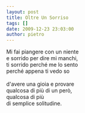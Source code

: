 ```yaml
---
layout: post
title: Oltre Un Sorriso
tags: []
date: 2009-12-23 23:03:00
author: pietro
---
```

Mi fai piangere con un niente<br/>e sorrido per dire mi manchi,<br/>ti sorrido perché me lo sento<br/>perché appena ti vedo so<br/><br/>d'avere una gioia e provare<br/>qualcosa di più di un però,<br/>qualcosa di più<br/>di semplice solitudine.
